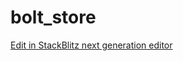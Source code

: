 # bolt_store

[Edit in StackBlitz next generation editor ](https://stackblitz.com/~/github.com/umer2001/bolt_store)

